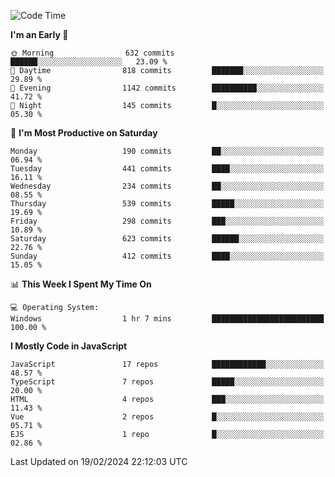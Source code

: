 <!--START_SECTION:waka-->
![Code Time](http://img.shields.io/badge/Code%20Time-3%2C176%20hrs%209%20mins-blue)

**I'm an Early 🐤** 

```text
🌞 Morning                632 commits         ██████░░░░░░░░░░░░░░░░░░░   23.09 % 
🌆 Daytime                818 commits         ███████░░░░░░░░░░░░░░░░░░   29.89 % 
🌃 Evening                1142 commits        ██████████░░░░░░░░░░░░░░░   41.72 % 
🌙 Night                  145 commits         █░░░░░░░░░░░░░░░░░░░░░░░░   05.30 % 
```
📅 **I'm Most Productive on Saturday** 

```text
Monday                   190 commits         ██░░░░░░░░░░░░░░░░░░░░░░░   06.94 % 
Tuesday                  441 commits         ████░░░░░░░░░░░░░░░░░░░░░   16.11 % 
Wednesday                234 commits         ██░░░░░░░░░░░░░░░░░░░░░░░   08.55 % 
Thursday                 539 commits         █████░░░░░░░░░░░░░░░░░░░░   19.69 % 
Friday                   298 commits         ███░░░░░░░░░░░░░░░░░░░░░░   10.89 % 
Saturday                 623 commits         ██████░░░░░░░░░░░░░░░░░░░   22.76 % 
Sunday                   412 commits         ████░░░░░░░░░░░░░░░░░░░░░   15.05 % 
```


📊 **This Week I Spent My Time On** 

```text
💻 Operating System: 
Windows                  1 hr 7 mins         █████████████████████████   100.00 % 
```

**I Mostly Code in JavaScript** 

```text
JavaScript               17 repos            ████████████░░░░░░░░░░░░░   48.57 % 
TypeScript               7 repos             █████░░░░░░░░░░░░░░░░░░░░   20.00 % 
HTML                     4 repos             ███░░░░░░░░░░░░░░░░░░░░░░   11.43 % 
Vue                      2 repos             █░░░░░░░░░░░░░░░░░░░░░░░░   05.71 % 
EJS                      1 repo              █░░░░░░░░░░░░░░░░░░░░░░░░   02.86 % 
```




 Last Updated on 19/02/2024 22:12:03 UTC
<!--END_SECTION:waka-->

<!--
**likaiqiang/likaiqiang** is a ✨ _special_ ✨ repository because its `README.md` (this file) appears on your GitHub profile.

Here are some ideas to get you started:

- 🔭 I’m currently working on ...
- 🌱 I’m currently learning ...
- 👯 I’m looking to collaborate on ...
- 🤔 I’m looking for help with ...
- 💬 Ask me about ...
- 📫 How to reach me: ...
- 😄 Pronouns: ...
- ⚡ Fun fact: ...
-->
